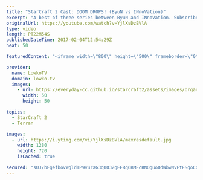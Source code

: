 ```yaml
---
title: "StarCraft 2 Cast: DOOM DROPS! (ByuN vs INnoVation)"
excerpt: "A best of three series between ByuN and INnoVation. Subscribe for more videos: http://lowko.tv/youtube More StarCraft 2 Casts: https://goo.gl/t6g7aW  In this series of Terran versus Terran we watch two of the best players when it comes to the match-up in all of StarCraft 2. Both INnoVation and ByuN are"
originalUrl: https://youtube.com/watch?v=YjlXsDzBVlA
type: video
length: PT22M54S
publishedDateTime: 2017-02-04T12:54:29Z
heat: 50

featuredContent: "<iframe width=\"800\" height=\"500\" frameborder=\"0\" src=\"https://www.youtube.com/embed/YjlXsDzBVlA\" allow=\"accelerometer; autoplay; encrypted-media; gyroscope; picture-in-picture\" allowfullscreen></iframe>"

provider:
  name: LowkoTV
  domain: lowko.tv
  images:
    - url: https://everyday-cc.github.io/starcraft2/assets/images/organizations/lowko.tv-50x50.jpg
      width: 50
      height: 50

topics:
  - StarCraft 2
  - Terran

images:
  - url: https://i.ytimg.com/vi/YjlXsDzBVlA/maxresdefault.jpg
    width: 1280
    height: 720
    isCached: true

secured: "sUJ/bFgefbovWgldTP9vurXG3q0O3ZgEEBq6BMEcBNOguo0dWbwNvFtESqoCG+DztzEOwGxYHXRky69yHWEUoSW0XM7wBzxjtBX8S5zVc+xJs9LM8vyO5kFM83ednfBrs+pX/8mfHCeaTOV0okDByX5NprcnYqzzvTcIunEWv9cAEDRhyUOqgysh9anDHJifVqwRCTGV5ZVYqE61KQOS3iwIA9K6/1pmNQ+W6q5xCKHaLs3sdMozJjgagCQtdkY672ClvtZNUug2Q06B9YzL+3ccRy8vcNpwKXOkyfgvx/0TIHEpfl4g/UZQPpxacZYbQZaclLmh7Hdw2lpT5SumOQyM4UdctyDyokREf8ETtDv1LkamWLVpLdpTazSzqi9vKJTF8gchjG87lF5drpl8lwJFWGoqjh7KHLrKh5mexi2iGrMcAkBs4oUoiPfVbH4Q;LPW9q9sIF+AmL11csB0KvQ=="
---
```


